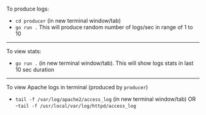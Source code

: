 To produce logs:
- `cd producer` (in new terminal window/tab)      
- `go run .`  This will produce random number of logs/sec in range of 1 to 10

---
To view stats:
- `go run .`  (in new terminal window/tab). This will show logs stats in last 10 sec duration

---
To view Apache logs in terminal (produced by `producer`)
- `tail -f /var/log/apache2/access_log`  (in new terminal window/tab)
  OR  
-`tail -f /usr/local/var/log/httpd/access_log` 